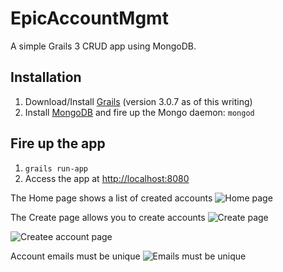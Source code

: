 # EpicAccountMgmt
A simple Grails 3 CRUD app using MongoDB.

## Installation

1. Download/Install [Grails](https://grails.org/download.html) (version 3.0.7 as of this writing)
2. Install [MongoDB](http://docs.mongodb.org/master/installation/) and fire up the Mongo daemon: `mongod`

## Fire up the app

1. `grails run-app`
2. Access the app at [http://localhost:8080](http://localhost:8080)

The Home page shows a list of created accounts
![Home page](/../screenshots/screenshots/Home.png?raw=true "Home page")

The Create page allows you to create accounts 
![Create page](/../screenshots/screenshots/Create.png?raw=true "Creating an account")

![Createe account page](/../screenshots/screenshots/Created.png?raw=true "Account created")

Account emails must be unique
![Emails must be unique](/../screenshots/screenshots/EmailTakenMessage.png?raw=true "Emails must be unique")
